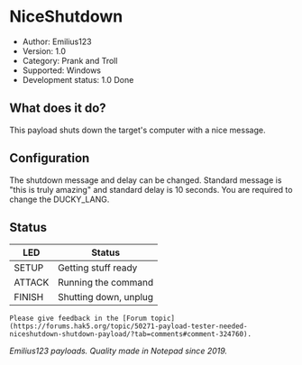 # NiceShutdown

* Author: Emilius123
* Version: 1.0
* Category: Prank and Troll
* Supported: Windows
* Development status: 1.0 Done

## What does it do?

This payload shuts down the target's computer with a nice message.

## Configuration

The shutdown message and delay can be changed. Standard message is "this is truly amazing" and standard delay is 10 seconds. 
You are required to change the DUCKY_LANG.

## Status

| LED    | Status               |
| ------ | ---------------------|
| SETUP  | Getting stuff ready  |
| ATTACK | Running the command  |
| FINISH | Shutting down, unplug|

~~~~~~~~~~~~~~
Please give feedback in the [Forum topic](https://forums.hak5.org/topic/50271-payload-tester-needed-niceshutdown-shutdown-payload/?tab=comments#comment-324760).
~~~~~~~~~~~~~~


*Emilius123 payloads. Quality made in Notepad since 2019.*
